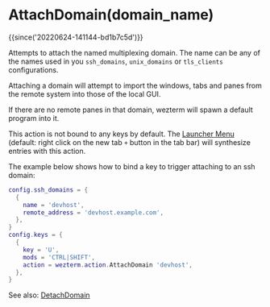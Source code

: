 # AttachDomain(domain_name)

{{since('20220624-141144-bd1b7c5d')}}

Attempts to attach the named multiplexing domain.  The name can be any of the
names used in you `ssh_domains`, `unix_domains` or `tls_clients`
configurations.

Attaching a domain will attempt to import the windows, tabs and panes from the
remote system into those of the local GUI.

If there are no remote panes in that domain, wezterm will spawn a default
program into it.

This action is not bound to any keys by default. The [Launcher Menu](../../launch.md#the-launcher-menu)
(default: right click on the new tab `+` button in the tab bar) will synthesize
entries with this action.

The example below shows how to bind a key to trigger attaching to an ssh domain:

```lua
config.ssh_domains = {
  {
    name = 'devhost',
    remote_address = 'devhost.example.com',
  },
}
config.keys = {
  {
    key = 'U',
    mods = 'CTRL|SHIFT',
    action = wezterm.action.AttachDomain 'devhost',
  },
}
```

See also: [DetachDomain](DetachDomain.md)
